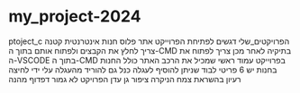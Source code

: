 # my_project-2024
ptoject_c
הפרויקטים_שלי
דגשים לפתיחת הפרוייקט
אתר פלוס חנות אינטרנטית קטנה
צריך לחלץ את הקבצים ולפתוח אותם בתוך ה-CMD בתיקיה
לאחר מכן צריך לפתוח את ה-VSCODE בתוך ה-CMD
בפרוייקט עמוד ראשי שמכיל את הרכב האתר כולל החנות
בחנות יש 6 פריטי לבוד שניתן להוסיף לעגלה כנל גם להוריד מהעגלה עלי ידי לחיצה
רעיון בהשראת צמח הניקרה ציפור גן עדן
הפרויקט לא גמור
דפדוף מהנה
